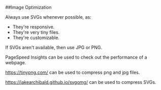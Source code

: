 ##Image Optimization

Always use SVGs whenever possible, as: 
* They're responsive.
* They're very tiny files.
* They're customizable.

If SVGs aren't available, then use JPG or PNG.

PageSpeed Insights can be used to check out the performance of a webpage.

https://tinypng.com/ can be used to compress png and jpg files.

https://jakearchibald.github.io/svgomg/ can be used to compress SVGs.